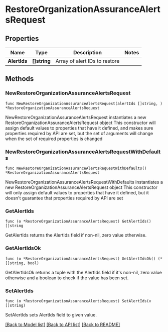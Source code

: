 # RestoreOrganizationAssuranceAlertsRequest

## Properties

Name | Type | Description | Notes
------------ | ------------- | ------------- | -------------
**AlertIds** | **[]string** | Array of alert IDs to restore | 

## Methods

### NewRestoreOrganizationAssuranceAlertsRequest

`func NewRestoreOrganizationAssuranceAlertsRequest(alertIds []string, ) *RestoreOrganizationAssuranceAlertsRequest`

NewRestoreOrganizationAssuranceAlertsRequest instantiates a new RestoreOrganizationAssuranceAlertsRequest object
This constructor will assign default values to properties that have it defined,
and makes sure properties required by API are set, but the set of arguments
will change when the set of required properties is changed

### NewRestoreOrganizationAssuranceAlertsRequestWithDefaults

`func NewRestoreOrganizationAssuranceAlertsRequestWithDefaults() *RestoreOrganizationAssuranceAlertsRequest`

NewRestoreOrganizationAssuranceAlertsRequestWithDefaults instantiates a new RestoreOrganizationAssuranceAlertsRequest object
This constructor will only assign default values to properties that have it defined,
but it doesn't guarantee that properties required by API are set

### GetAlertIds

`func (o *RestoreOrganizationAssuranceAlertsRequest) GetAlertIds() []string`

GetAlertIds returns the AlertIds field if non-nil, zero value otherwise.

### GetAlertIdsOk

`func (o *RestoreOrganizationAssuranceAlertsRequest) GetAlertIdsOk() (*[]string, bool)`

GetAlertIdsOk returns a tuple with the AlertIds field if it's non-nil, zero value otherwise
and a boolean to check if the value has been set.

### SetAlertIds

`func (o *RestoreOrganizationAssuranceAlertsRequest) SetAlertIds(v []string)`

SetAlertIds sets AlertIds field to given value.



[[Back to Model list]](../README.md#documentation-for-models) [[Back to API list]](../README.md#documentation-for-api-endpoints) [[Back to README]](../README.md)


